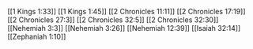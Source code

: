 [[1 Kings 1:33]]
[[1 Kings 1:45]]
[[2 Chronicles 11:11]]
[[2 Chronicles 17:19]]
[[2 Chronicles 27:3]]
[[2 Chronicles 32:5]]
[[2 Chronicles 32:30]]
[[Nehemiah 3:3]]
[[Nehemiah 3:26]]
[[Nehemiah 12:39]]
[[Isaiah 32:14]]
[[Zephaniah 1:10]]
